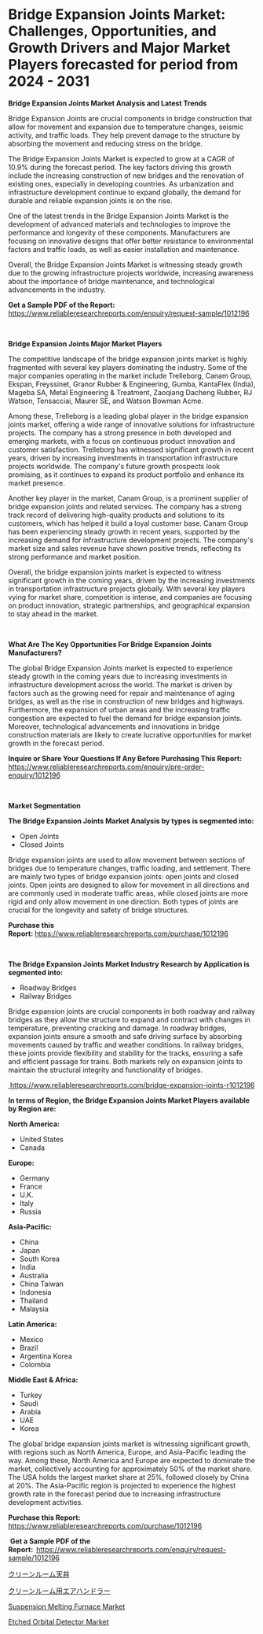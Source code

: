 <p><h1>Bridge Expansion Joints Market: Challenges, Opportunities, and Growth Drivers and Major Market Players forecasted for period from 2024 - 2031</h1></p><p><strong>Bridge Expansion Joints Market Analysis and Latest Trends</strong></p>
<p><p>Bridge Expansion Joints are crucial components in bridge construction that allow for movement and expansion due to temperature changes, seismic activity, and traffic loads. They help prevent damage to the structure by absorbing the movement and reducing stress on the bridge.</p><p>The Bridge Expansion Joints Market is expected to grow at a CAGR of 10.9% during the forecast period. The key factors driving this growth include the increasing construction of new bridges and the renovation of existing ones, especially in developing countries. As urbanization and infrastructure development continue to expand globally, the demand for durable and reliable expansion joints is on the rise.</p><p>One of the latest trends in the Bridge Expansion Joints Market is the development of advanced materials and technologies to improve the performance and longevity of these components. Manufacturers are focusing on innovative designs that offer better resistance to environmental factors and traffic loads, as well as easier installation and maintenance.</p><p>Overall, the Bridge Expansion Joints Market is witnessing steady growth due to the growing infrastructure projects worldwide, increasing awareness about the importance of bridge maintenance, and technological advancements in the industry.</p></p>
<p><strong>Get a Sample PDF of the Report:&nbsp;</strong> <a href="https://www.reliableresearchreports.com/enquiry/request-sample/1012196">https://www.reliableresearchreports.com/enquiry/request-sample/1012196</a></p>
<p>&nbsp;</p>
<p><strong>Bridge Expansion Joints Major Market Players</strong></p>
<p><p>The competitive landscape of the bridge expansion joints market is highly fragmented with several key players dominating the industry. Some of the major companies operating in the market include Trelleborg, Canam Group, Ekspan, Freyssinet, Granor Rubber & Engineering, Gumba, KantaFlex (India), Mageba SA, Metal Engineering & Treatment, Zaoqiang Dacheng Rubber, RJ Watson, Tensacciai, Maurer SE, and Watson Bowman Acme.</p><p>Among these, Trelleborg is a leading global player in the bridge expansion joints market, offering a wide range of innovative solutions for infrastructure projects. The company has a strong presence in both developed and emerging markets, with a focus on continuous product innovation and customer satisfaction. Trelleborg has witnessed significant growth in recent years, driven by increasing investments in transportation infrastructure projects worldwide. The company's future growth prospects look promising, as it continues to expand its product portfolio and enhance its market presence.</p><p>Another key player in the market, Canam Group, is a prominent supplier of bridge expansion joints and related services. The company has a strong track record of delivering high-quality products and solutions to its customers, which has helped it build a loyal customer base. Canam Group has been experiencing steady growth in recent years, supported by the increasing demand for infrastructure development projects. The company's market size and sales revenue have shown positive trends, reflecting its strong performance and market position.</p><p>Overall, the bridge expansion joints market is expected to witness significant growth in the coming years, driven by the increasing investments in transportation infrastructure projects globally. With several key players vying for market share, competition is intense, and companies are focusing on product innovation, strategic partnerships, and geographical expansion to stay ahead in the market.</p></p>
<p>&nbsp;</p>
<p><strong>What Are The Key Opportunities For Bridge Expansion Joints Manufacturers?</strong></p>
<p><p>The global Bridge Expansion Joints market is expected to experience steady growth in the coming years due to increasing investments in infrastructure development across the world. The market is driven by factors such as the growing need for repair and maintenance of aging bridges, as well as the rise in construction of new bridges and highways. Furthermore, the expansion of urban areas and the increasing traffic congestion are expected to fuel the demand for bridge expansion joints. Moreover, technological advancements and innovations in bridge construction materials are likely to create lucrative opportunities for market growth in the forecast period.</p></p>
<p><strong>Inquire or Share Your Questions If Any Before Purchasing This Report:</strong> <a href="https://www.reliableresearchreports.com/enquiry/pre-order-enquiry/1012196">https://www.reliableresearchreports.com/enquiry/pre-order-enquiry/1012196</a></p>
<p>&nbsp;</p>
<p><strong>Market Segmentation</strong></p>
<p><strong>The Bridge Expansion Joints Market Analysis by types is segmented into:</strong></p>
<p><ul><li>Open Joints</li><li>Closed Joints</li></ul></p>
<p><p>Bridge expansion joints are used to allow movement between sections of bridges due to temperature changes, traffic loading, and settlement. There are mainly two types of bridge expansion joints: open joints and closed joints. Open joints are designed to allow for movement in all directions and are commonly used in moderate traffic areas, while closed joints are more rigid and only allow movement in one direction. Both types of joints are crucial for the longevity and safety of bridge structures.</p></p>
<p><strong>Purchase this Report:&nbsp;</strong><a href="https://www.reliableresearchreports.com/purchase/1012196">https://www.reliableresearchreports.com/purchase/1012196</a></p>
<p>&nbsp;</p>
<p><strong>The Bridge Expansion Joints Market Industry Research by Application is segmented into:</strong></p>
<p><ul><li>Roadway Bridges</li><li>Railway Bridges</li></ul></p>
<p><p>Bridge expansion joints are crucial components in both roadway and railway bridges as they allow the structure to expand and contract with changes in temperature, preventing cracking and damage. In roadway bridges, expansion joints ensure a smooth and safe driving surface by absorbing movements caused by traffic and weather conditions. In railway bridges, these joints provide flexibility and stability for the tracks, ensuring a safe and efficient passage for trains. Both markets rely on expansion joints to maintain the structural integrity and functionality of bridges.</p></p>
<p><a href="https://www.reliableresearchreports.com/bridge-expansion-joints-r1012196">&nbsp;https://www.reliableresearchreports.com/bridge-expansion-joints-r1012196</a></p>
<p><strong>In terms of Region, the Bridge Expansion Joints Market Players available by Region are:</strong></p>
<p>
    <p> <strong> North America: </strong>
        <ul>
            <li>United States</li>
            <li>Canada</li>
        </ul>
        </p> 
    <p> <strong> Europe: </strong>
        <ul>
            <li>Germany</li>
            <li>France</li>
            <li>U.K.</li>
            <li>Italy</li>
            <li>Russia</li>
        </ul>
        </p> 
    <p> <strong> Asia-Pacific: </strong>
        <ul>
            <li>China</li>
            <li>Japan</li>
            <li>South Korea</li>
            <li>India</li>
            <li>Australia</li>
            <li>China Taiwan</li>
            <li>Indonesia</li>
            <li>Thailand</li>
            <li>Malaysia</li>
        </ul>
        </p> 
    <p> <strong> Latin America: </strong>
        <ul>
            <li>Mexico</li>
            <li>Brazil</li>
            <li>Argentina Korea</li>
            <li>Colombia</li>
        </ul>
        </p> 
    <p> <strong> Middle East & Africa: </strong>
        <ul>
            <li>Turkey</li>
            <li>Saudi</li>
            <li>Arabia</li>
            <li>UAE</li>
            <li>Korea</li>
        </ul>
    </p>
    </p>
<p><p>The global bridge expansion joints market is witnessing significant growth, with regions such as North America, Europe, and Asia-Pacific leading the way. Among these, North America and Europe are expected to dominate the market, collectively accounting for approximately 50% of the market share. The USA holds the largest market share at 25%, followed closely by China at 20%. The Asia-Pacific region is projected to experience the highest growth rate in the forecast period due to increasing infrastructure development activities.</p></p>
<p><strong>Purchase this Report: </strong><a href="https://www.reliableresearchreports.com/purchase/1012196">https://www.reliableresearchreports.com/purchase/1012196</a></p>
<p>&nbsp;<strong>Get a Sample PDF of the Report:&nbsp;&nbsp;</strong><a href="https://www.reliableresearchreports.com/enquiry/request-sample/1012196">https://www.reliableresearchreports.com/enquiry/request-sample/1012196</a></p>
<p><strong></strong></p>
<p><p><a href="https://github.com/VinceMarvin1/Market-Research-Report-List-2/blob/main/8365983171153.md">クリーンルーム天井</a></p><p><a href="https://github.com/DayanaRunolfsdottir/Market-Research-Report-List-1/blob/main/2984316171154.md">クリーンルーム用エアハンドラー</a></p><p><a href="https://github.com/almainyongb/Market-Research-Report-List-1/blob/main/suspension-melting-furnace-market.md">Suspension Melting Furnace Market</a></p><p><a href="https://github.com/claudianurdin/Market-Research-Report-List-1/blob/main/etched-orbital-detector-market.md">Etched Orbital Detector Market</a></p></p>